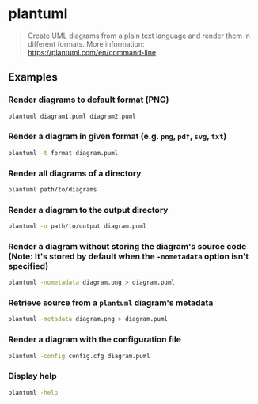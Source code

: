 # plantuml

> Create UML diagrams from a plain text language and render them in different formats. More information: <https://plantuml.com/en/command-line>.

## Examples

### Render diagrams to default format (PNG)

```bash
plantuml diagram1.puml diagram2.puml
```

### Render a diagram in given format (e.g. `png`, `pdf`, `svg`, `txt`)

```bash
plantuml -t format diagram.puml
```

### Render all diagrams of a directory

```bash
plantuml path/to/diagrams
```

### Render a diagram to the output directory

```bash
plantuml -o path/to/output diagram.puml
```

### Render a diagram without storing the diagram's source code (Note: It's stored by default when the `-nometadata` option isn't specified)

```bash
plantuml -nometadata diagram.png > diagram.puml
```

### Retrieve source from a `plantuml` diagram's metadata

```bash
plantuml -metadata diagram.png > diagram.puml
```

### Render a diagram with the configuration file

```bash
plantuml -config config.cfg diagram.puml
```

### Display help

```bash
plantuml -help
```

